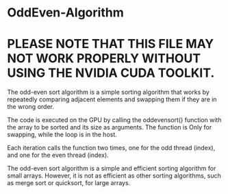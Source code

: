 # OddEven-Algorithm
# PLEASE NOTE THAT THIS FILE MAY NOT WORK PROPERLY WITHOUT USING THE NVIDIA CUDA TOOLKIT.

The odd-even sort algorithm is a simple sorting algorithm that works by repeatedly comparing adjacent elements and swapping them if they are in the wrong order.

The code is executed on the GPU by calling the oddevensort() function with the array to be sorted and its size as arguments. The function is Only for swapping, while the loop is in the host.

Each iteration calls the function two times, one for the odd thread (index), and one for the even thread (index).

The odd-even sort algorithm is a simple and efficient sorting algorithm for small arrays. However, it is not as efficient as other sorting algorithms, such as merge sort or quicksort, for large arrays.
